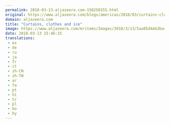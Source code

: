```yaml
---
permalink: 2018-03-13-aljazeera.com-158250155.html
original: https://www.aljazeera.com/blogs/americas/2018/03/curtains-clothes-ice-180313112432539.html
domain: aljazeera.com
title: "Curtains, clothes and ice"
image: https://www.aljazeera.com/mritems/Images/2018/3/13/5aa05d4eb2ba410c9566726d7b406d94_18.jpg
date: 2018-03-13 15:46:15
translations: 
 - es
 - de
 - ru
 - ja
 - fr
 - it
 - zh-CN
 - zh-TW
 - ar
 - fa
 - pt
 - hi
 - tr
 - pl
 - ko
 - hy
---
```


